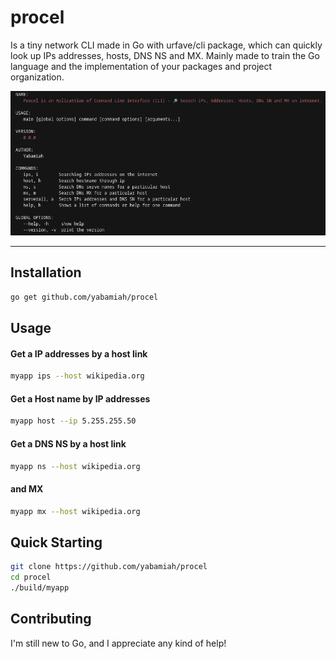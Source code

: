 # procel
Is a tiny network CLI made in Go with urfave/cli package, which can quickly look up IPs addresses, hosts, DNS NS and MX. 
Mainly made to train the Go language and the implementation of your packages and project organization.
<p align="center"><img src="Captura de tela_2022-10-07_22-18-30.png" width="700"></p>

---

## Installation

```bash
go get github.com/yabamiah/procel
```

## Usage

#### Get a IP addresses by a host link

```bash
myapp ips --host wikipedia.org
```

#### Get a Host name by IP addresses
```bash
myapp host --ip 5.255.255.50
```

#### Get a DNS NS by a host link
```bash
myapp ns --host wikipedia.org
```
#### and MX
```bash
myapp mx --host wikipedia.org
```

## Quick Starting
```bash
git clone https://github.com/yabamiah/procel
cd procel
./build/myapp
```

## Contributing
I'm still new to Go, and I appreciate any kind of help!
